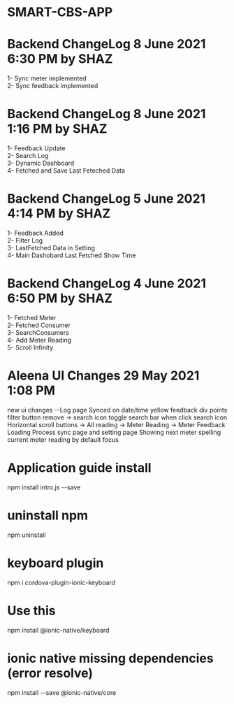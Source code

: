 # SMART-CBS-APP

# Backend ChangeLog 8 June 2021 6:30 PM by SHAZ
1- Sync meter implemented<br>
2- Sync feedback implemented<br>


# Backend ChangeLog 8 June 2021 1:16 PM by SHAZ
1- Feedback Update<br>
2- Search Log<br>
3- Dynamic Dashboard <br>
4- Fetched  and Save Last Feteched Data<br>

# Backend ChangeLog 5 June 2021 4:14 PM by SHAZ
1- Feedback Added<br>
2- Filter Log<br>
3- LastFetched Data in Setting <br>
4- Main Dashobard Last Fetched Show Time<br>

# Backend ChangeLog 4 June 2021 6:50 PM by SHAZ
1- Fetched Meter<br>
2- Fetched Consumer<br>
3- SearchConsumers <br>
4- Add Meter Reading<br>
5- Scroll Infinity

# Aleena UI Changes 29 May 2021 1:08 PM
new ui changes
--Log page
Synced on date/time
yellow feedback div points
filter button remove -> search icon 
toggle search bar when click search icon
Horizontal scroll buttons -> All reading -> Meter Reading -> Meter Feedback
Loading Process sync page and setting page 
Showing next meter spelling
current meter reading by default focus

# Application guide install
npm install intro.js --save

# uninstall npm
npm uninstall <package-name> 

# keyboard plugin
npm i cordova-plugin-ionic-keyboard

# Use this
npm install @ionic-native/keyboard

# ionic native missing dependencies (error resolve)
npm install --save @ionic-native/core
